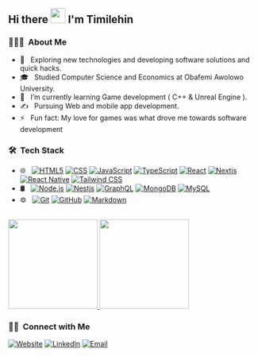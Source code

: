 ## Hi there <img src="https://raw.githubusercontent.com/iampavangandhi/iampavangandhi/master/gifs/Hi.gif" width="30px"> I'm Timilehin</h2>

### 👨🏻‍💻 &nbsp;About Me

- 🤔 &nbsp; Exploring new technologies and developing software solutions and quick hacks.
- 🎓 &nbsp; Studied Computer Science and Economics at Obafemi Awolowo University.
- 🌱 &nbsp; I’m currently learning Game development ( C++ & Unreal Engine ).
- ✍️ &nbsp; Pursuing Web and mobile app development.
- ⚡ &nbsp; Fun fact: My love for games was what drove me towards software development

### 🛠 &nbsp;Tech Stack

<!-- 
- 💻 &nbsp;
  ![Python](https://img.shields.io/badge/-Python-333333?style=flat&logo=python)
  ![Java](https://img.shields.io/badge/-Java-333333?style=flat&logo=Java&logoColor=007396)
  ![C++](https://img.shields.io/badge/-C++-333333?style=flat&logo=C%2B%2B&logoColor=00599C)
-->
- 🌐 &nbsp;
  [![HTML5](https://img.shields.io/badge/HTML5-E34F26?logo=html5&logoColor=white)](https://developer.mozilla.org/en-US/docs/Web/HTML)
  [![CSS](https://img.shields.io/badge/-CSS-1572B6?style=flat&logo=CSS3&logoColor=white)](https://developer.mozilla.org/en-US/docs/Web/CSS)
  [![JavaScript](https://img.shields.io/badge/-JavaScript-F7DF1E?style=flat&logo=javascript&logoColor=black)](https://developer.mozilla.org/en-US/docs/Web/JavaScript)
  [![TypeScript](https://img.shields.io/badge/-TypeScript-007ACC?style=flat&logo=typeScript&logoColor=white)](https://www.typescriptlang.org/)
  [![React](https://img.shields.io/badge/-React-333333?style=flat&logo=react)](https://react.dev/)
  [![Nextjs](https://img.shields.io/badge/-Nextjs-333333?style=flat&logo=nextdotjs)](https://nextjs.org/)
  [![React Native](https://img.shields.io/badge/React%20Native-333333?logo=react)](https://reactnative.dev/)
  [![Tailwind CSS](https://img.shields.io/badge/Tailwind%20CSS-38B2AC?logo=tailwind-css&logoColor=white)](https://tailwindcss.com/)
- 🛢 &nbsp;
  [![Node.js](https://img.shields.io/badge/-Node.js-339933?style=flat&logo=node.js&logoColor=white)](https://nodejs.org/)
  [![Nestjs](https://img.shields.io/badge/-NestJS-E0234E?style=flat&logo=nestjs&logoColor=white)](https://nestjs.com/)
  [![GraphQL](https://img.shields.io/badge/GraphQL-E10098?logo=graphql&logoColor=white)](https://graphql.org/)
  [![MongoDB](https://img.shields.io/badge/-MongoDB-47A248?style=flat&logo=mongodb&logoColor=white)](https://www.mongodb.com/)
  [![MySQL](https://img.shields.io/badge/-MySQL-4479A1?style=flat&logo=mysql&logoColor=white)](https://www.mysql.com/)
- ⚙️ &nbsp;
  [![Git](https://img.shields.io/badge/-Git-F05032?style=flat&logo=git&logoColor=white)](https://git-scm.com/)
  [![GitHub](https://img.shields.io/badge/-GitHub-181717?style=flat&logo=github&logoColor=white)](https://github.com/)
  [![Markdown](https://img.shields.io/badge/-Markdown-black?style=flat&logo=markdown&logoColor=white)](https://www.markdownguide.org/)

<br/>

<a href="https://github.com/Justkanye">
  <img height="180em" src="https://github-readme-stats.vercel.app/api?username=Justkanye&theme=buefy&show_icons=true" />
  <img height="180em" src="https://github-readme-stats.vercel.app/api/top-langs/?username=Justkanye&theme=buefy&layout=compact" />
</a>

<br/>

<h3> 🤝🏻 &nbsp;Connect with Me </h3>

<p>
<a href="https://bit.ly/adekanye-timilehin"><img alt="Website" src="https://img.shields.io/badge/Website-My%20Portfolio-blue?style=flat-square&logo=google-chrome"></a>
<a href="https://www.linkedin.com/in/adekanye-timilehin/"><img alt="LinkedIn" src="https://img.shields.io/badge/LinkedIn-Adekanye%20Timilehin%20-blue?style=flat-square&logo=linkedin"></a>
<a href="mailto:adekanyetimilehin2000@gmail.com"><img alt="Email" src="https://img.shields.io/badge/Email-adekanyetimilehin2000@gmail.com-blue?style=flat-square&logo=gmail"></a>
</p>
<!--
- 🔭 I’m currently working on ...
- 👯 I’m looking to collaborate on ...
- 🤔 I’m looking for help with ...
- 💬 Ask me about ...
- 📫 How to reach me: ...
- 😄 Pronouns: ...
-->
